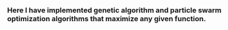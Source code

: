 ### Here I have implemented genetic algorithm and particle swarm optimization algorithms that maximize any given function. 